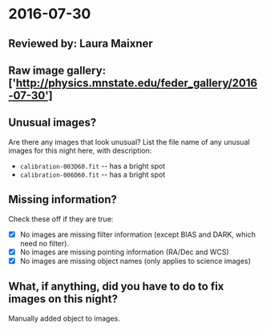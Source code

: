 # 2016-07-30

## Reviewed by:   Laura Maixner

## Raw image gallery: ['http://physics.mnstate.edu/feder_gallery/2016-07-30']

## Unusual images?

Are there any images that look unusual? List the file name of any unusual images for this night here, with description:

+ `calibration-003D60.fit` -- has a bright spot
+ `calibration-006D60.fit` -- has a bright spot

## Missing information?

Check these off if they are true:

- [x] No images are missing filter information (except BIAS and DARK, which need no filter).
- [x] No images are missing pointing information (RA/Dec and WCS)
- [x] No images are missing object names (only applies to science images)

## What, if anything, did you have to do to fix images on this night?

Manually added object to images.
